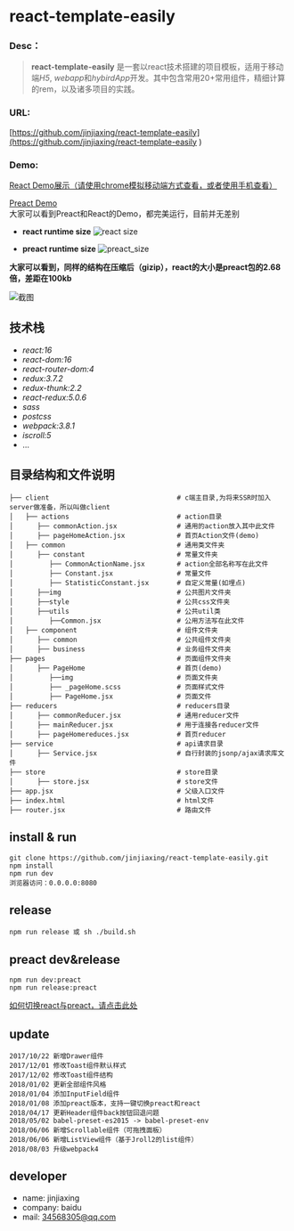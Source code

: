 react-template-easily
===


### Desc：
>**react-template-easily** 是一套以react技术搭建的项目模板，适用于移动端*H5*, *webapp*和*hybirdApp*开发。其中包含常用20+常用组件，精细计算的rem，以及诸多项目的实践。

### URL:
[https://github.com/jinjiaxing/react-template-easily](https://github.com/jinjiaxing/react-template-easily  )

### Demo:
[React Demo展示（请使用chrome模拟移动端方式查看，或者使用手机查看）](https://jinjiaxing.github.io/react-template-easily/demo/component/index.html#/test) 

[Preact Demo](https://jinjiaxing.github.io/react-template-easily/demo/preact/index.html#/test)    
大家可以看到Preact和React的Demo，都完美运行，目前并无差别 

- **react runtime size**
![react size](http://wx3.sinaimg.cn/mw690/dc462c65ly1fncnyzb1fmj21ac07idhs.jpg) 

- **preact runtime size**
![preact_size](http://wx4.sinaimg.cn/mw690/dc462c65ly1fncnyyu50tj21ag08040k.jpg) 
 
**大家可以看到，同样的结构在压缩后（gizip），react的大小是preact包的2.68倍，差距在100kb**



![截图](http://wx4.sinaimg.cn/mw690/dc462c65ly1fn2iivrwysg20ab0i5qj0.gif)

## 技术栈 ##
* _react:16_
* _react-dom:16_
* _react-router-dom:4_
* _redux:3.7.2_
* _redux-thunk:2.2_
* _react-redux:5.0.6_
* _sass_
* _postcss_
* _webpack:3.8.1_
* _iscroll:5_
* ...

	
## 目录结构和文件说明 ##
	├── client                                # c端主目录,为将来SSR时加入server做准备，所以叫做client
	│   ├── actions                           # action目录
	│      ├── commonAction.jsx               # 通用的action放入其中此文件
	│      ├── pageHomeAction.jsx             # 首页Action文件(demo)  
	│   ├── common                            # 通用类文件夹
	│      ├── constant                       # 常量文件夹
	│         ├── CommonActionName.jsx        # action全部名称写在此文件
	│         ├── Constant.jsx                # 常量文件
	│         ├── StatisticConstant.jsx       # 自定义常量(如埋点)
	│      ├──img                             # 公共图片文件夹
	│      ├──style                           # 公共css文件夹
	│      ├──utils                           # 公共util类
	│         ├──Common.jsx                   # 公用方法写在此文件 
	│   ├── component                         # 组件文件夹
	│      ├── common                         # 公共组件文件夹
	│      ├── business                       # 业务组件文件夹  
	├── pages                                 # 页面组件文件夹
	│      ├── PageHome                       # 首页(demo)
	│         ├──img                          # 页面文件夹
	│         ├── _pageHome.scss              # 页面样式文件
	│         ├── PageHome.jsx                # 页面文件  
	├── reducers                              # reducers目录
	│      ├── commonReducer.jsx              # 通用reducer文件
	│      ├── mainReducer.jsx                # 用于连接各reducer文件
	│      ├── pageHomereduces.jsx            # 首页reducer  
	├── service                               # api请求目录
	│      ├── Service.jsx                    # 自行封装的jsonp/ajax请求库文件  
	├── store                                 # store目录
	│      ├── store.jsx                      # store文件 
	├── app.jsx                               # 父级入口文件
	├── index.html                            # html文件
	├── router.jsx                            # 路由文件
	
			
	
	

## install & run ##

	git clone https://github.com/jinjiaxing/react-template-easily.git
	npm install
	npm run dev
	浏览器访问：0.0.0.0:8080
	

## release ##
	npm run release 或 sh ./build.sh 
	
## preact dev&release ## 
	npm run dev:preact
	npm run release:preact
[如何切换react与preact，请点击此处](https://github.com/jinjiaxing/react-template-easily/issues/10) 
	
## update ##
	2017/10/22 新增Drawer组件
	2017/12/01 修改Toast组件默认样式
	2017/12/02 修改Toast组件结构
	2018/01/02 更新全部组件风格
	2018/01/04 添加InputField组件
	2018/01/08 添加preact版本，支持一键切换preact和react
	2018/04/17 更新Header组件back按钮回退问题
	2018/05/02 babel-preset-es2015 -> babel-preset-env
	2018/06/06 新增Scrollable组件（可拖拽面板）
	2018/06/06 新增ListView组件（基于Jroll2的list组件）
	2018/08/03 升级webpack4


## developer ##
* name: jinjiaxing
* company: baidu
* mail: 34568305@qq.com





